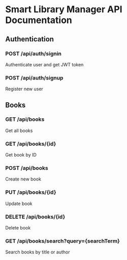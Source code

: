# Smart Library Manager API Documentation

## Authentication

### POST /api/auth/signin
Authenticate user and get JWT token

### POST /api/auth/signup
Register new user

## Books

### GET /api/books
Get all books

### GET /api/books/{id}
Get book by ID

### POST /api/books
Create new book

### PUT /api/books/{id}
Update book

### DELETE /api/books/{id}
Delete book

### GET /api/books/search?query={searchTerm}
Search books by title or author
